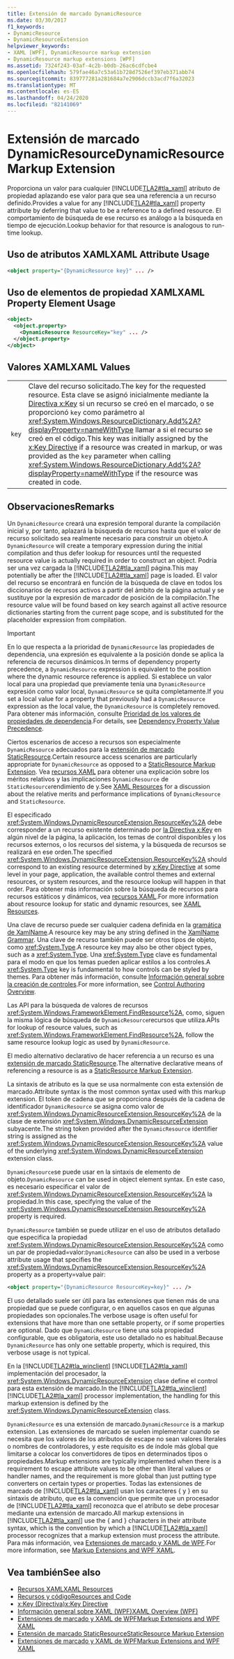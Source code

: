 ```yaml
---
title: Extensión de marcado DynamicResource
ms.date: 03/30/2017
f1_keywords:
- DynamicResource
- DynamicResourceExtension
helpviewer_keywords:
- XAML [WPF], DynamicResource markup extension
- DynamicResource markup extensions [WPF]
ms.assetid: 7324f243-03af-4c2b-b0db-26ac6cdfcbe4
ms.openlocfilehash: 579fae46a7c53a61b728d7526ef397eb371abb74
ms.sourcegitcommit: 839777281a281684a7e2906dccb3acd7f6a32023
ms.translationtype: MT
ms.contentlocale: es-ES
ms.lasthandoff: 04/24/2020
ms.locfileid: "82141069"
---
```

# <a name="dynamicresource-markup-extension"></a><span data-ttu-id="5dda0-102">Extensión de marcado DynamicResource</span><span class="sxs-lookup"><span data-stu-id="5dda0-102">DynamicResource Markup Extension</span></span>
<span data-ttu-id="5dda0-103">Proporciona un valor para cualquier [!INCLUDE[TLA2#tla_xaml](../../../../includes/tla2sharptla-xaml-md.md)] atributo de propiedad aplazando ese valor para que sea una referencia a un recurso definido.</span><span class="sxs-lookup"><span data-stu-id="5dda0-103">Provides a value for any [!INCLUDE[TLA2#tla_xaml](../../../../includes/tla2sharptla-xaml-md.md)] property attribute by deferring that value to be a reference to a defined resource.</span></span> <span data-ttu-id="5dda0-104">El comportamiento de búsqueda de ese recurso es análogo a la búsqueda en tiempo de ejecución.</span><span class="sxs-lookup"><span data-stu-id="5dda0-104">Lookup behavior for that resource is analogous to run-time lookup.</span></span>  
  
## <a name="xaml-attribute-usage"></a><span data-ttu-id="5dda0-105">Uso de atributos XAML</span><span class="sxs-lookup"><span data-stu-id="5dda0-105">XAML Attribute Usage</span></span>  
  
```xml  
<object property="{DynamicResource key}" ... />  
```  
  
## <a name="xaml-property-element-usage"></a><span data-ttu-id="5dda0-106">Uso de elementos de propiedad XAML</span><span class="sxs-lookup"><span data-stu-id="5dda0-106">XAML Property Element Usage</span></span>  
  
```xml  
<object>  
  <object.property>  
    <DynamicResource ResourceKey="key" ... />  
  </object.property>  
</object>  
```  
  
## <a name="xaml-values"></a><span data-ttu-id="5dda0-107">Valores XAML</span><span class="sxs-lookup"><span data-stu-id="5dda0-107">XAML Values</span></span>  
  
|||  
|-|-|  
|`key`|<span data-ttu-id="5dda0-108">Clave del recurso solicitado.</span><span class="sxs-lookup"><span data-stu-id="5dda0-108">The key for the requested resource.</span></span> <span data-ttu-id="5dda0-109">Esta clave se asignó inicialmente mediante la [Directiva x:Key](../../../desktop-wpf/xaml-services/xkey-directive.md) si un recurso se creó en el marcado, o se proporcionó `key` como parámetro al <xref:System.Windows.ResourceDictionary.Add%2A?displayProperty=nameWithType> llamar a si el recurso se creó en el código.</span><span class="sxs-lookup"><span data-stu-id="5dda0-109">This key was initially assigned by the [x:Key Directive](../../../desktop-wpf/xaml-services/xkey-directive.md) if a resource was created in markup, or was provided as the `key` parameter when calling <xref:System.Windows.ResourceDictionary.Add%2A?displayProperty=nameWithType> if the resource was created in code.</span></span>|  
  
## <a name="remarks"></a><span data-ttu-id="5dda0-110">Observaciones</span><span class="sxs-lookup"><span data-stu-id="5dda0-110">Remarks</span></span>  
 <span data-ttu-id="5dda0-111">Un `DynamicResource` creará una expresión temporal durante la compilación inicial y, por tanto, aplazará la búsqueda de recursos hasta que el valor de recurso solicitado sea realmente necesario para construir un objeto.</span><span class="sxs-lookup"><span data-stu-id="5dda0-111">A `DynamicResource` will create a temporary expression during the initial compilation and thus defer lookup for resources until the requested resource value is actually required in order to construct an object.</span></span> <span data-ttu-id="5dda0-112">Podría ser una vez cargada la [!INCLUDE[TLA2#tla_xaml](../../../../includes/tla2sharptla-xaml-md.md)] página.</span><span class="sxs-lookup"><span data-stu-id="5dda0-112">This may potentially be after the [!INCLUDE[TLA2#tla_xaml](../../../../includes/tla2sharptla-xaml-md.md)] page is loaded.</span></span> <span data-ttu-id="5dda0-113">El valor del recurso se encontrará en función de la búsqueda de clave en todos los diccionarios de recursos activos a partir del ámbito de la página actual y se sustituye por la expresión de marcador de posición de la compilación.</span><span class="sxs-lookup"><span data-stu-id="5dda0-113">The resource value will be found based on key search against all active resource dictionaries starting from the current page scope, and is substituted for the placeholder expression from compilation.</span></span>  
  
> [!IMPORTANT]
> <span data-ttu-id="5dda0-114">En lo que respecta a la prioridad de `DynamicResource` las propiedades de dependencia, una expresión es equivalente a la posición donde se aplica la referencia de recursos dinámicos.</span><span class="sxs-lookup"><span data-stu-id="5dda0-114">In terms of dependency property precedence, a `DynamicResource` expression is equivalent to the position where the dynamic resource reference is applied.</span></span> <span data-ttu-id="5dda0-115">Si establece un valor local para una propiedad que previamente tenía una `DynamicResource` expresión como valor local, `DynamicResource` se quita completamente.</span><span class="sxs-lookup"><span data-stu-id="5dda0-115">If you set a local value for a property that previously had a `DynamicResource` expression as the local value, the `DynamicResource` is completely removed.</span></span> <span data-ttu-id="5dda0-116">Para obtener más información, consulte [Prioridad de los valores de propiedades de dependencia](dependency-property-value-precedence.md).</span><span class="sxs-lookup"><span data-stu-id="5dda0-116">For details, see [Dependency Property Value Precedence](dependency-property-value-precedence.md).</span></span>  
  
 <span data-ttu-id="5dda0-117">Ciertos escenarios de acceso a recursos son especialmente `DynamicResource` adecuados para la [extensión de marcado StaticResource](staticresource-markup-extension.md).</span><span class="sxs-lookup"><span data-stu-id="5dda0-117">Certain resource access scenarios are particularly appropriate for `DynamicResource` as opposed to a [StaticResource Markup Extension](staticresource-markup-extension.md).</span></span> <span data-ttu-id="5dda0-118">Vea [recursos XAML](../../../desktop-wpf/fundamentals/xaml-resources-define.md) para obtener una explicación sobre los méritos relativos y las implicaciones `DynamicResource` de `StaticResource`rendimiento de y.</span><span class="sxs-lookup"><span data-stu-id="5dda0-118">See [XAML Resources](../../../desktop-wpf/fundamentals/xaml-resources-define.md) for a discussion about the relative merits and performance implications of `DynamicResource` and `StaticResource`.</span></span>  
  
 <span data-ttu-id="5dda0-119">El especificado <xref:System.Windows.DynamicResourceExtension.ResourceKey%2A> debe corresponder a un recurso existente determinado por [la Directiva x:Key](../../../desktop-wpf/xaml-services/xkey-directive.md) en algún nivel de la página, la aplicación, los temas de control disponibles y los recursos externos, o los recursos del sistema, y la búsqueda de recursos se realizará en ese orden.</span><span class="sxs-lookup"><span data-stu-id="5dda0-119">The specified <xref:System.Windows.DynamicResourceExtension.ResourceKey%2A> should correspond to an existing resource determined by [x:Key Directive](../../../desktop-wpf/xaml-services/xkey-directive.md) at some level in your page, application, the available control themes and external resources, or system resources, and the resource lookup will happen in that order.</span></span> <span data-ttu-id="5dda0-120">Para obtener más información sobre la búsqueda de recursos para recursos estáticos y dinámicos, vea [recursos XAML](../../../desktop-wpf/fundamentals/xaml-resources-define.md).</span><span class="sxs-lookup"><span data-stu-id="5dda0-120">For more information about resource lookup for static and dynamic resources, see [XAML Resources](../../../desktop-wpf/fundamentals/xaml-resources-define.md).</span></span>  
  
 <span data-ttu-id="5dda0-121">Una clave de recurso puede ser cualquier cadena definida en la [gramática de XamlName](../../../desktop-wpf/xaml-services/xamlname-grammar.md).</span><span class="sxs-lookup"><span data-stu-id="5dda0-121">A resource key may be any string defined in the [XamlName Grammar](../../../desktop-wpf/xaml-services/xamlname-grammar.md).</span></span> <span data-ttu-id="5dda0-122">Una clave de recurso también puede ser otros tipos de objeto, como <xref:System.Type>.</span><span class="sxs-lookup"><span data-stu-id="5dda0-122">A resource key may also be other object types, such as a <xref:System.Type>.</span></span> <span data-ttu-id="5dda0-123">Una <xref:System.Type> clave es fundamental para el modo en que los temas pueden aplicar estilos a los controles.</span><span class="sxs-lookup"><span data-stu-id="5dda0-123">A <xref:System.Type> key is fundamental to how controls can be styled by themes.</span></span> <span data-ttu-id="5dda0-124">Para obtener más información, consulte [Información general sobre la creación de controles](../controls/control-authoring-overview.md).</span><span class="sxs-lookup"><span data-stu-id="5dda0-124">For more information, see [Control Authoring Overview](../controls/control-authoring-overview.md).</span></span>  
  
 <span data-ttu-id="5dda0-125">Las API para la búsqueda de valores de recursos <xref:System.Windows.FrameworkElement.FindResource%2A>, como, siguen la misma lógica de búsqueda de `DynamicResource`recursos que utiliza.</span><span class="sxs-lookup"><span data-stu-id="5dda0-125">APIs for lookup of resource values, such as <xref:System.Windows.FrameworkElement.FindResource%2A>, follow the same resource lookup logic as used by `DynamicResource`.</span></span>  
  
 <span data-ttu-id="5dda0-126">El medio alternativo declarativo de hacer referencia a un recurso es una [extensión de marcado StaticResource](staticresource-markup-extension.md).</span><span class="sxs-lookup"><span data-stu-id="5dda0-126">The alternative declarative means of referencing a resource is as a [StaticResource Markup Extension](staticresource-markup-extension.md).</span></span>  
  
 <span data-ttu-id="5dda0-127">La sintaxis de atributo es la que se usa normalmente con esta extensión de marcado.</span><span class="sxs-lookup"><span data-stu-id="5dda0-127">Attribute syntax is the most common syntax used with this markup extension.</span></span> <span data-ttu-id="5dda0-128">El token de cadena que se proporciona después de la cadena de identificador `DynamicResource` se asigna como valor de <xref:System.Windows.DynamicResourceExtension.ResourceKey%2A> de la clase de extensión <xref:System.Windows.DynamicResourceExtension> subyacente.</span><span class="sxs-lookup"><span data-stu-id="5dda0-128">The string token provided after the `DynamicResource` identifier string is assigned as the <xref:System.Windows.DynamicResourceExtension.ResourceKey%2A> value of the underlying <xref:System.Windows.DynamicResourceExtension> extension class.</span></span>  
  
 <span data-ttu-id="5dda0-129">`DynamicResource`se puede usar en la sintaxis de elemento de objeto.</span><span class="sxs-lookup"><span data-stu-id="5dda0-129">`DynamicResource` can be used in object element syntax.</span></span> <span data-ttu-id="5dda0-130">En este caso, es necesario especificar el valor de <xref:System.Windows.DynamicResourceExtension.ResourceKey%2A> la propiedad.</span><span class="sxs-lookup"><span data-stu-id="5dda0-130">In this case, specifying the value of the <xref:System.Windows.DynamicResourceExtension.ResourceKey%2A> property is required.</span></span>  
  
 <span data-ttu-id="5dda0-131">`DynamicResource` también se puede utilizar en el uso de atributos detallado que especifica la propiedad <xref:System.Windows.DynamicResourceExtension.ResourceKey%2A> como un par de propiedad=valor:</span><span class="sxs-lookup"><span data-stu-id="5dda0-131">`DynamicResource` can also be used in a verbose attribute usage that specifies the <xref:System.Windows.DynamicResourceExtension.ResourceKey%2A> property as a property=value pair:</span></span>  
  
```xml  
<object property="{DynamicResource ResourceKey=key}" ... />  
```  
  
 <span data-ttu-id="5dda0-132">El uso detallado suele ser útil para las extensiones que tienen más de una propiedad que se puede configurar, o en aquellos casos en que algunas propiedades son opcionales.</span><span class="sxs-lookup"><span data-stu-id="5dda0-132">The verbose usage is often useful for extensions that have more than one settable property, or if some properties are optional.</span></span> <span data-ttu-id="5dda0-133">Dado que `DynamicResource` tiene una sola propiedad configurable, que es obligatoria, este uso detallado no es habitual.</span><span class="sxs-lookup"><span data-stu-id="5dda0-133">Because `DynamicResource` has only one settable property, which is required, this verbose usage is not typical.</span></span>  
  
 <span data-ttu-id="5dda0-134">En la [!INCLUDE[TLA2#tla_winclient](../../../../includes/tla2sharptla-winclient-md.md)] [!INCLUDE[TLA2#tla_xaml](../../../../includes/tla2sharptla-xaml-md.md)] implementación del procesador, la <xref:System.Windows.DynamicResourceExtension> clase define el control para esta extensión de marcado.</span><span class="sxs-lookup"><span data-stu-id="5dda0-134">In the [!INCLUDE[TLA2#tla_winclient](../../../../includes/tla2sharptla-winclient-md.md)] [!INCLUDE[TLA2#tla_xaml](../../../../includes/tla2sharptla-xaml-md.md)] processor implementation, the handling for this markup extension is defined by the <xref:System.Windows.DynamicResourceExtension> class.</span></span>  
  
 <span data-ttu-id="5dda0-135">`DynamicResource` es una extensión de marcado.</span><span class="sxs-lookup"><span data-stu-id="5dda0-135">`DynamicResource` is a markup extension.</span></span> <span data-ttu-id="5dda0-136">Las extensiones de marcado se suelen implementar cuando se necesita que los valores de los atributos de escape no sean valores literales o nombres de controladores, y este requisito es de índole más global que limitarse a colocar los convertidores de tipos en determinados tipos o propiedades.</span><span class="sxs-lookup"><span data-stu-id="5dda0-136">Markup extensions are typically implemented when there is a requirement to escape attribute values to be other than literal values or handler names, and the requirement is more global than just putting type converters on certain types or properties.</span></span> <span data-ttu-id="5dda0-137">Todas las extensiones de marcado de [!INCLUDE[TLA2#tla_xaml](../../../../includes/tla2sharptla-xaml-md.md)] usan los caracteres { y } en su sintaxis de atributo, que es la convención que permite que un procesador de [!INCLUDE[TLA2#tla_xaml](../../../../includes/tla2sharptla-xaml-md.md)] reconozca que el atributo se debe procesar mediante una extensión de marcado.</span><span class="sxs-lookup"><span data-stu-id="5dda0-137">All markup extensions in [!INCLUDE[TLA2#tla_xaml](../../../../includes/tla2sharptla-xaml-md.md)] use the { and } characters in their attribute syntax, which is the convention by which a [!INCLUDE[TLA2#tla_xaml](../../../../includes/tla2sharptla-xaml-md.md)] processor recognizes that a markup extension must process the attribute.</span></span> <span data-ttu-id="5dda0-138">Para más información, vea [Extensiones de marcado y XAML de WPF](markup-extensions-and-wpf-xaml.md).</span><span class="sxs-lookup"><span data-stu-id="5dda0-138">For more information, see [Markup Extensions and WPF XAML](markup-extensions-and-wpf-xaml.md).</span></span>  
  
## <a name="see-also"></a><span data-ttu-id="5dda0-139">Vea también</span><span class="sxs-lookup"><span data-stu-id="5dda0-139">See also</span></span>

- [<span data-ttu-id="5dda0-140">Recursos XAML</span><span class="sxs-lookup"><span data-stu-id="5dda0-140">XAML Resources</span></span>](../../../desktop-wpf/fundamentals/xaml-resources-define.md)
- [<span data-ttu-id="5dda0-141">Recursos y código</span><span class="sxs-lookup"><span data-stu-id="5dda0-141">Resources and Code</span></span>](resources-and-code.md)
- [<span data-ttu-id="5dda0-142">x:Key (Directiva)</span><span class="sxs-lookup"><span data-stu-id="5dda0-142">x:Key Directive</span></span>](../../../desktop-wpf/xaml-services/xkey-directive.md)
- [<span data-ttu-id="5dda0-143">Información general sobre XAML (WPF)</span><span class="sxs-lookup"><span data-stu-id="5dda0-143">XAML Overview (WPF)</span></span>](../../../desktop-wpf/fundamentals/xaml.md)
- [<span data-ttu-id="5dda0-144">Extensiones de marcado y XAML de WPF</span><span class="sxs-lookup"><span data-stu-id="5dda0-144">Markup Extensions and WPF XAML</span></span>](markup-extensions-and-wpf-xaml.md)
- [<span data-ttu-id="5dda0-145">Extensión de marcado StaticResource</span><span class="sxs-lookup"><span data-stu-id="5dda0-145">StaticResource Markup Extension</span></span>](staticresource-markup-extension.md)
- [<span data-ttu-id="5dda0-146">Extensiones de marcado y XAML de WPF</span><span class="sxs-lookup"><span data-stu-id="5dda0-146">Markup Extensions and WPF XAML</span></span>](markup-extensions-and-wpf-xaml.md)

